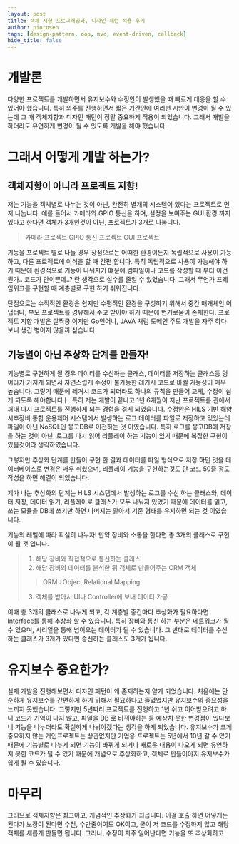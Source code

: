 ```yaml
---
layout: post
title: 객체 지향 프로그래밍과, 디자인 패턴 적용 후기
author: piorosen
tags: [design-pattern, oop, mvc, event-driven, callback]
hide_title: false
---
```


# 개발론
다양한 프로젝트를 개발하면서 유지보수와 수정안이 발생했을 때 빠르게 대응을 할 수 있어야 했습니다. 특히 외주를 진행하면서 짧은 기간안에 여러번 시안이 변경이 될 수 있는데 그 때 객체지향과 디자인 패턴이 정말 중요하게 적용이 되었습니다. 그래서 개발을 하더라도 유연하게 변경이 될 수 있도록 개발을 해야 했습니다.

# 그래서 어떻게 개발 하는가?

## 객체지향이 아니라 프로젝트 지향!
저는 기능을 객체별로 나누는 것이 아닌, 완전히 별개의 시스템이 있다는 프로젝트로 먼저 나눕니다. 예를 들어서 카메라와 GPIO 통신을 하며, 설정을 보여주는 GUI 환경 까지 있다고 한다면 객체가 3개인것이 아닌, 프로젝트가 3개로 나눕니다.

> 카메라 프로젝트
> GPIO 통신 프로젝트
> GUI 프로젝트

기능을 프로젝트 별로 나눌 경우 장점으로는 어떠한 환경이든지 독립적으로 사용이 가능하고, 다른 프로젝트에 이식을 할 때 간편 합니다. 특히 독립적으로 사용이 가능해야 하기 때문에 환경적으로 기능이 나눠지기 떄문에 컴파일이나 코드를 작성할 때 부터 이건 뭔가.. 코드가 안이쁜데..? 란 생각으로 실수를 줄일 수 있었습니다. 그래서 무언가 프레임워크를 구현할 때 계층별로 구현 하기 쉬워집니다.

단점으로는 수직적인 환경은 쉽지만 수평적인 환경을 구성하기 위해서 중간 매개체인 어댑터나, 부모 프로젝트를 경유해서 주고 받아야 하기 때문에 번거로움이 존재한다. 프로젝트 지향 개발은 살짝쿵 이지만 Go언어나, JAVA 처럼 도메인 주도 개발을 자주 하다 보니 생긴 병이지 않을까 싶습니다.

## 기능별이 아닌 추상화 단계를 만들자!

기능별로 구현하게 될 경우 데이터를 수신하는 클래스, 데이터를 저장하는 클래스등 덩어라가 커지게 되면서 자연스럽게 수정이 불가능한 레거시 코드로 바뀔 가능성이 매우 높습니다. 그렇기 때문에 레거시 코드가 되더라도 하나의 규칙을 만들어 교체, 수정이 쉽게 되도록 해야합나디ㅏ. 특히 저는 개발이 끝나고 1년 6개월이 지난 프로젝트를 관에서 꺼내 다시 프로젝트를 진행하게 되는 경험을 겪게 되었습니다. 수정안은 HILS 기반 해양시추장비 통합 운용제어 시스템에서 발생하는 로그 데이터를 파일로 저장하고 있었는데 파일이 아닌 NoSQL인 몽고DB로 이전하는 것 이였습니다. 특히 로그를 몽고DB에 저장을 하는 것이 아닌, 로그를 다시 읽어 리플레이 하는 기능이 있기 때문에 복잡한 구현이 있을것이라 생각하였습니다.

그렇지만 추상화 단계를 만들어 구현 한 결과 데이터를 파일 형식으로 저장 하던 것을 데이터베이스로 변경은 매우 쉬웠으며, 리플레이 기능을 구현하는것도 단 코드 50줄 정도 작성을 하면 해결이 되었습니다.

제가 나눈 추상화의 단계는 HILS 시스템에서 발생하는 로그를 수신 하는 클래스와, 데이터 저장, 데이터 읽기, 리플레이로 클래스가 모두 나눠져 있었기 때문에 데이터를 읽고, 쓰는 모듈을 DB에 쓰기만 하면 나머지는 알아서 기존 형태를 유지하면 되는 것 이였습니다.

기능의 레벨에 따라 확실히 나누자! 만약 장비와 소통을 한다면 총 3개의 클래스로 구현이 될 것 입니다.

> 1. 해당 장비와 직접적으로 통신하는 클래스
> 2. 해당 장비의 데이터를 분석한 뒤 객체로 만들어주는 ORM 객체
>> ORM : Object Relational Mapping
> 3. 객체를 받아서 UI나 Controller에 보내 데이터 가공

이때 총 3개의 클래스로 나누게 되고, 각 계층별 중간마다 추상화가 필요하다면 Interface를 통해 추상화 할 수 있습니다. 특히 장비와 통신 하는 부분은 네트워크가 될 수 있으며, 시리얼을 통해 넘어오는 데이터가 될 수 있습니다. 그 반대로 데이터를 수신 하는 클래스가 3개가 있다면 송신하는 클래스도 3개가 됩니다.

# 유지보수 중요한가?

실제 개발을 진행해보면서 디자인 패턴이 왜 존재하는지 알게 되었습니다. 처음에는 단순하게 유지보수를 간편하게 하기 위해서 필요하다고 들었었지만 유지보수의 중요성을 느끼지 못했습니다. 그렇지만 5년짜리 프로젝트를 진행하고 1년 쉬고 이어받으려고 하니 코드가 기억이 나지 않고, 파일을 DB 로 바꿔야하는 등 예상치 못한 변경점이 있다보니 기능을 나누더라도 확실하게 나눠야겠다는 생각을 하게 되었습니다. 유지보수가 크게 중요하지 않는 개인프로젝트는 상관없지만 기업용 프로젝트는 5년에서 10년 갈 수 있기 때문에 기능별로 나누게 되면 기능이 바뀌게 되거나 새로운 내용이 나오게 되면 유연하지 못한 코드가 될 수 있기 때문에 개념으로 추상화하고, 객체로 만들어야지 유지보수가 쉽게 될 수 있습니다.

# 마무리

그러므로 객체지향은 최고이고, 개념적인 추상화가 최곱니다. 이걸 호출 하면 어떻게든 된다가 보장이 된다면 수천, 수만줄이여도 OK이고, 굳이 저 코드를 수정하지 않고 해당 객체를 새롭게 만들면 됩니다. 그러나, 수정이 자주 일어난다면 기능을 또 추상화하고 

